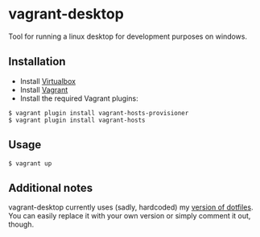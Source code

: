 # vagrant-desktop

Tool for running a linux desktop for development purposes on windows.


## Installation

* Install [Virtualbox](https://www.virtualbox.org/wiki/Downloads)
* Install [Vagrant](https://vagrantup.com)
* Install the required Vagrant plugins:
```shell
$ vagrant plugin install vagrant-hosts-provisioner
$ vagrant plugin install vagrant-hosts
```


## Usage 

```shell
$ vagrant up
```

## Additional notes

vagrant-desktop currently uses (sadly, hardcoded) my [version of dotfiles](https://github.com/mgla/dotfiles). You can easily replace it with your own version or simply comment it out, though.
